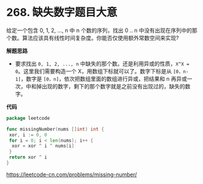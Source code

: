 # 268. 缺失数字**题目大意**  

给定一个包含 0, 1, 2, …, n 中 n 个数的序列，找出 0 .. n 中没有出现在序列中的那个数。算法应该具有线性时间复杂度。你能否仅使用额外常数空间来实现?

**解题思路**  

- 要求找出 `0, 1, 2, ..., n` 中缺失的那个数。还是利用异或的性质，`X^X = 0`。这里我们需要构造一个 X，用数组下标就可以了。数字下标是从 `[0，n-1]`，数字是 `[0，n]`，依次把数组里面的数组进行异或，把结果和 n 再异或一次，中和掉出现的数字，剩下的那个数字就是之前没有出现过的，缺失的数字。

**代码**  

```go
package leetcode

func missingNumber(nums []int) int {
 xor, i := 0, 0
 for i = 0; i < len(nums); i++ {
  xor = xor ^ i ^ nums[i]
 }
 return xor ^ i
}
```

https://leetcode-cn.com/problems/missing-number/